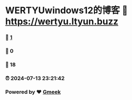 # WERTYUwindows12的博客 :link: https://wertyu.ltyun.buzz 
### :page_facing_up: [1](https://wertyu.ltyun.buzz/tag.html) 
### :speech_balloon: 0 
### :hibiscus: 18 
### :alarm_clock: 2024-07-13 23:21:42 
### Powered by :heart: [Gmeek](https://github.com/Meekdai/Gmeek)
